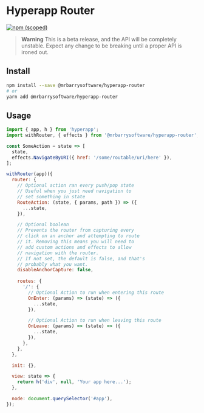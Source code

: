 # Hyperapp Router

[![npm (scoped)](https://img.shields.io/npm/v/@mrbarrysoftware/hyperapp-router?style=flat-square)](https://www.npmjs.com/package/@mrbarrysoftware/hyperapp-router)

> **Warning**
This is a beta release, and the API will be completely unstable.
Expect any change to be breaking until a proper API is ironed out.

## Install

```bash
npm install --save @mrbarrysoftware/hyperapp-router
# or
yarn add @mrbarrysoftware/hyperapp-router
```

## Usage

```js
import { app, h } from 'hyperapp';
import withRouter, { effects } from '@mrbarrysoftware/hyperapp-router';

const SomeAction = state => [
  state,
  effects.NavigateByURI({ href: '/some/routable/uri/here' }),
];

withRouter(app)({
  router: {
    // Optional action ran every push/pop state
    // Useful when you just need navigation to
    // set something in state
    RouteAction: (state, { params, path }) => ({
      ...state,
    }),

    // Optional boolean
    // Prevents the router from capturing every
    // click on an anchor and attempting to route
    // it. Removing this means you will need to
    // add custom actions and effects to allow
    // navigation with the router.
    // If not set, the default is false, and that's
    // probably what you want.
    disableAnchorCapture: false,
    
    routes: {
      '/': {
        // Optional Action to run when entering this route
        OnEnter: (params) => (state) => ({
          ...state,
        }),

        // Optional Action to run when leaving this route
        OnLeave: (params) => (state) => ({
          ...state,
        }),
      },
    },
  },

  init: {},

  view: state => {
    return h('div', null, 'Your app here...');
  },

  node: document.querySelector('#app'),
});
```
